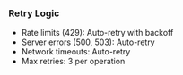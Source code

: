 ### Retry Logic

- Rate limits (429): Auto-retry with backoff
- Server errors (500, 503): Auto-retry
- Network timeouts: Auto-retry
- Max retries: 3 per operation
